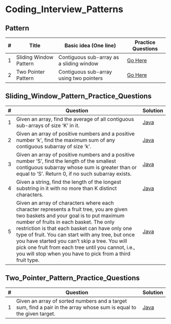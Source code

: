 # Coding_Interview_Patterns

## Pattern

| # | Title | Basic idea (One line) | Practice Questions |
|---| ----- | --------------------- | ------------------ |
| 1 | Sliding Window Pattern | Contiguous sub-array as a sliding window | [Go Here](#Sliding_Window_Pattern_Practice_Questions) |
| 2 | Two Pointer Pattern | Contiguous sub-array using two pointers | [Go Here](#Two_Pointer_Pattern_Practice_Questions) |


## Sliding_Window_Pattern_Practice_Questions

| # | Question | Solution |
|---| -------- | -------- |
| 1 | Given an array, find the average of all contiguous sub-arrays of size ‘K’ in it. | [Java](https://github.com/AkshantVats/Patterns_For_Coding_interview/blob/master/Java/Sliding_Window_Pattern_Practice_Questions/AverageOfSubArrayOfSizeK.java) |
| 2 | Given an array of positive numbers and a positive number ‘k’, find the maximum sum of any contiguous subarray of size ‘k’. | [Java](https://github.com/AkshantVats/Patterns_For_Coding_interview/blob/master/Java/Sliding_Window_Pattern_Practice_Questions/MaximumSubArrayOfSizeK.java) |
| 3 | Given an array of positive numbers and a positive number ‘S’, find the length of the smallest contiguous subarray whose sum is greater than or equal to ‘S’. Return 0, if no such subarray exists. | [Java](https://github.com/AkshantVats/Patterns_For_Coding_interview/blob/master/Java/Sliding_Window_Pattern_Practice_Questions/SmallestSubArrayOfSumK.java) |
| 4 | Given a string, find the length of the longest substring in it with no more than K distinct characters. | [Java](https://github.com/AkshantVats/Patterns_For_Coding_interview/blob/master/Java/Sliding_Window_Pattern_Practice_Questions/LongestSubStringDistinctK.java) |
| 5 | Given an array of characters where each character represents a fruit tree, you are given two baskets and your goal is to put maximum number of fruits in each basket. The only restriction is that each basket can have only one type of fruit. You can start with any tree, but once you have started you can’t skip a tree. You will pick one fruit from each tree until you cannot, i.e., you will stop when you have to pick from a third fruit type. | [Java](https://github.com/AkshantVats/Patterns_For_Coding_interview/blob/master/Java/Sliding_Window_Pattern_Practice_Questions/MaximumFruitCountOf2Count.java) |


## Two_Pointer_Pattern_Practice_Questions

| # | Question | Solution |
|---| -------- | -------- |
| 1 | Given an array of sorted numbers and a target sum, find a pair in the array whose sum is equal to the given target. | [Java](https://github.com/AkshantVats/Patterns_For_Coding_interview/blob/master/Java/Sliding_Window_Pattern_Practice_Questions/AverageOfSubArrayOfSizeK.java) |